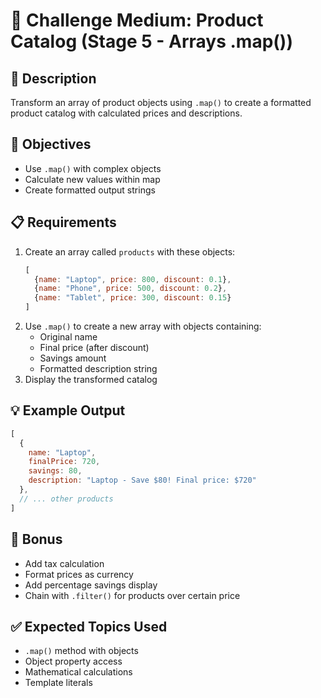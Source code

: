 # 🎯 Challenge Medium: Product Catalog (Stage 5 - Arrays .map())

## 📝 Description

Transform an array of product objects using `.map()` to create a formatted product catalog with calculated prices and descriptions.

## 🎯 Objectives

- Use `.map()` with complex objects
- Calculate new values within map
- Create formatted output strings

## 📋 Requirements

1. Create an array called `products` with these objects:
   ```javascript
   [
     {name: "Laptop", price: 800, discount: 0.1},
     {name: "Phone", price: 500, discount: 0.2},
     {name: "Tablet", price: 300, discount: 0.15}
   ]
   ```
2. Use `.map()` to create a new array with objects containing:
   - Original name
   - Final price (after discount)
   - Savings amount
   - Formatted description string
3. Display the transformed catalog

## 💡 Example Output

```javascript
[
  {
    name: "Laptop",
    finalPrice: 720,
    savings: 80,
    description: "Laptop - Save $80! Final price: $720"
  },
  // ... other products
]
```

## 🚀 Bonus

- Add tax calculation
- Format prices as currency
- Add percentage savings display
- Chain with `.filter()` for products over certain price

## ✅ Expected Topics Used

- `.map()` method with objects
- Object property access
- Mathematical calculations
- Template literals
